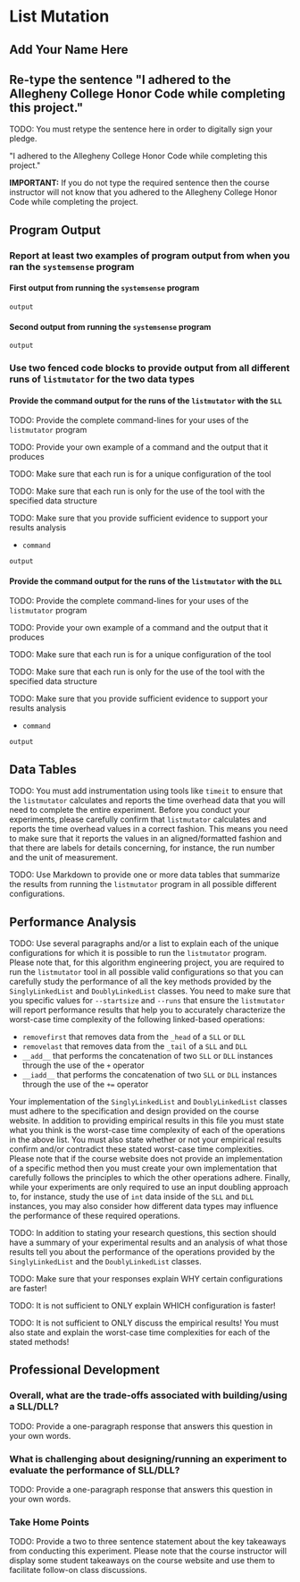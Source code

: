 # List Mutation

## Add Your Name Here

## Re-type the sentence "I adhered to the Allegheny College Honor Code while completing this project."

TODO: You must retype the sentence here in order to digitally sign your pledge.

"I adhered to the Allegheny College Honor Code while completing this project."

**IMPORTANT:** If you do not type the required sentence then the course
instructor will not know that you adhered to the Allegheny College Honor Code
while completing the project.

## Program Output

### Report at least two examples of program output from when you ran the `systemsense` program

#### First output from running the `systemsense` program

```text
output
```

#### Second output from running the `systemsense` program

```text
output
```

### Use two fenced code blocks to provide output from all different runs of `listmutator` for the two data types

#### Provide the command output for the runs of the `listmutator` with the `SLL`

TODO: Provide the complete command-lines for your uses of the `listmutator` program

TODO: Provide your own example of a command and the output that it produces

TODO: Make sure that each run is for a unique configuration of the tool

TODO: Make sure that each run is only for the use of the tool with the specified data structure

TODO: Make sure that you provide sufficient evidence to support your results analysis

- `command`

```text
output
```

#### Provide the command output for the runs of the `listmutator` with the `DLL`

TODO: Provide the complete command-lines for your uses of the `listmutator` program

TODO: Provide your own example of a command and the output that it produces

TODO: Make sure that each run is for a unique configuration of the tool

TODO: Make sure that each run is only for the use of the tool with the specified data structure

TODO: Make sure that you provide sufficient evidence to support your results analysis

- `command`

```text
output
```

## Data Tables

TODO: You must add instrumentation using tools like `timeit` to ensure that the
`listmutator` calculates and reports the time overhead data that you will need
to complete the entire experiment. Before you conduct your experiments, please
carefully confirm that `listmutator` calculates and reports the time overhead
values in a correct fashion. This means you need to make sure that it reports
the values in an aligned/formatted fashion and that there are labels for
details concerning, for instance, the run number and the unit of measurement.

TODO: Use Markdown to provide one or more data tables that summarize the results
from running the `listmutator` program in all possible different configurations.

## Performance Analysis

TODO: Use several paragraphs and/or a list to explain each of the unique
configurations for which it is possible to run the `listmutator` program. Please
note that, for this algorithm engineering project, you are required to run the
`listmutator` tool in all possible valid configurations so that you can
carefully study the performance of all the key methods provided by the
`SinglyLinkedList` and `DoublyLinkedList` classes. You need to make sure that
you specific values for `--startsize` and `--runs` that ensure the `listmutator`
will report performance results that help you to accurately characterize the
worst-case time complexity of the following linked-based operations:

- `removefirst` that removes data from the `_head` of a `SLL` or `DLL`
- `removelast` that removes data from the `_tail` of a `SLL` and `DLL`
- `__add__` that performs the concatenation of two `SLL` or `DLL` instances
through the use of the `+` operator
- `__iadd__` that performs the concatenation of two `SLL` or `DLL` instances
through the use of the `+=` operator

Your implementation of the `SinglyLinkedList` and `DoublyLinkedList` classes
must adhere to the specification and design provided on the course website. In
addition to providing empirical results in this file you must state what you
think is the worst-case time complexity of each of the operations in the above
list. You must also state whether or not your empirical results confirm and/or
contradict these stated worst-case time complexities. Please note that if the
course website does not provide an implementation of a specific method then you
must create your own implementation that carefully follows the principles to
which the other operations adhere. Finally, while your experiments are only
required to use an input doubling approach to, for instance, study the use of
`int` data inside of the `SLL` and `DLL` instances, you may also consider how
different data types may influence the performance of these required
operations.

TODO: In addition to stating your research questions, this section should have a
summary of your experimental results and an analysis of what those results tell
you about the performance of the operations provided by the `SinglyLinkedList`
and the `DoublyLinkedList` classes.

TODO: Make sure that your responses explain WHY certain configurations are faster!

TODO: It is not sufficient to ONLY explain WHICH configuration is faster!

TODO: It is not sufficient to ONLY discuss the empirical results! You must also
state and explain the worst-case time complexities for each of the stated
methods!

## Professional Development

### Overall, what are the trade-offs associated with building/using a SLL/DLL?

TODO: Provide a one-paragraph response that answers this question in your own words.

### What is challenging about designing/running an experiment to evaluate the performance of SLL/DLL?

TODO: Provide a one-paragraph response that answers this question in your own words.

### Take Home Points

TODO: Provide a two to three sentence statement about the key takeaways from
conducting this experiment. Please note that the course instructor will display
some student takeaways on the course website and use them to facilitate
follow-on class discussions.

